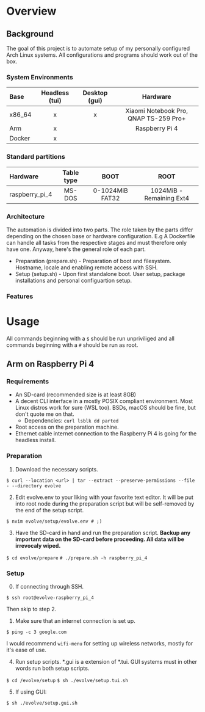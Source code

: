 # Overview

## Background

The goal of this project is to automate setup of my personally configured Arch Linux systems.
All configurations and programs should work out of the box.

### System Environments

| Base   | Headless (tui) | Desktop (gui) | Hardware                                |
| :---   | :---:          | :---:         | :---:                                   |
| x86_64 | x              | x             | Xiaomi Notebook Pro, QNAP TS-259 Pro+   |
| Arm    | x              |               | Raspberry Pi 4                          | 
| Docker | x              |               |                                         |

### Standard partitions

| Hardware              | Table type   | BOOT              | ROOT                      |
| :---                  | :---:        | :---:             | :---:                     |
| raspberry_pi_4        | MS-DOS       | 0-1024MiB FAT32   | 1024MiB - Remaining Ext4  |


### Architecture

The automation is divided into two parts. The role taken by the parts differ depending on the chosen base or hardware configuration. E.g A Dockerfile can handle all tasks from the respective stages and must therefore only have one. Anyway, here's the general role of each part.

* Preparation (prepare.sh) - Preparation of boot and filesystem. Hostname, locale and enabling remote access with SSH.
* Setup (setup.sh) - Upon first standalone boot. User setup, package installations and personal configuartion setup.

### Features

# Usage

All commands beginning with a `$` should be run unpriviliged and all commands beginning with a `#` should be run as root.
 
## Arm on Raspberry Pi 4

### Requirements

* An SD-card (recommended size is at least 8GB)
* A decent CLI interface in a mostly POSIX compliant environment. Most Linux distros work for sure (WSL too). BSDs, macOS should be fine, but don't quote me on that.
    * Dependencies: 
    `
        curl
        lsblk
        dd
        parted
    `
* Root access on the preparation machine.
* Ethernet cable internet connection to the Raspberry Pi 4 is going for the headless install.

### Preparation

1. Download the necessary scripts.

`$ curl --location <url> | tar --extract --preserve-permissions --file - --directory evolve`

2. Edit evolve.env to your liking with your favorite text editor. It will be put into root node during the preparation script but will be self-removed by the end of the setup script. 

`$ nvim evolve/setup/evolve.env # ;)`

3. Have the SD-card in hand and run the preparation script. **Backup any important data on the SD-card before proceeding. All data will be irrevocaly wiped.**

`$ cd evolve/prepare`
`# ./prepare.sh -h raspberry_pi_4`

### Setup

0. If connecting through SSH. 

`$ ssh root@evolve-raspberry_pi_4`

Then skip to step 2. 

1. Make sure that an internet connection is set up.

`$ ping -c 3 google.com`

I would recommend `wifi-menu` for setting up wireless networks, mostly for it's ease of use.

4. Run setup scripts. *.gui is a extension of *.tui. GUI systems must in other words run both setup scripts.  

`$ cd /evolve/setup`
`$ sh ./evolve/setup.tui.sh`

5. If using GUI:

`$ sh ./evolve/setup.gui.sh`
